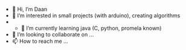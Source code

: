 - 👋 Hi, I’m Daan
- 👀 I’m interested in small projects (with arduino), creating algorithms
- - 🌱 I’m currently learning java (C, python, promela known)
- 💞️ I’m looking to collaborate on ...
- 📫 How to reach me ...

<!---
DcoyM/DcoyM is a ✨ special ✨ repository because its `README.md` (this file) appears on your GitHub profile.
You can click the Preview link to take a look at your changes.
--->
